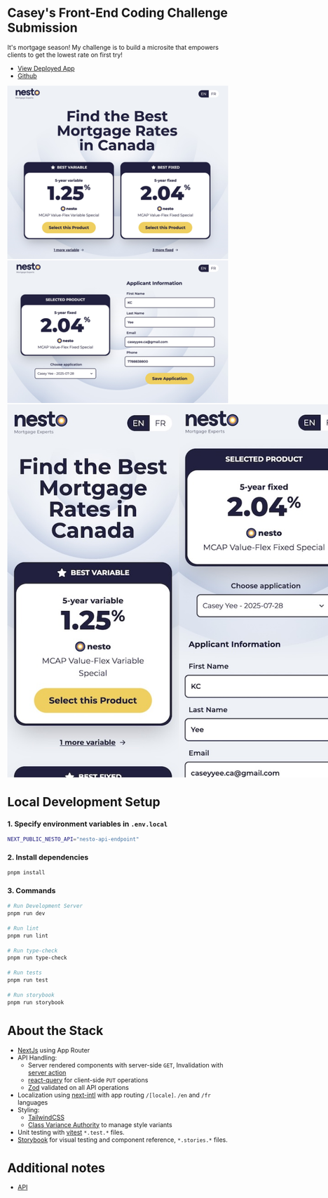 # Casey's Front-End Coding Challenge Submission

It's mortgage season! My challenge is to build a microsite that empowers clients to get the lowest rate on first try!

- [View Deployed App](https://nesto-frontend-challenge-5qqn3srj8-casey-yees-projects.vercel.app/)
- [Github](https://github.com/caseyyee/nesto-frontend-challenge)

<img src="https://raw.githubusercontent.com/caseyyee/nesto-frontend-challenge/master/docs/home-desktop.jpg" alt="Home">
<img src="https://raw.githubusercontent.com/caseyyee/nesto-frontend-challenge/master/docs/application-desktop.jpg" alt="Application">
<div style="display:flex">
<img src="https://raw.githubusercontent.com/caseyyee/nesto-frontend-challenge/master/docs/home.jpg" alt="Home - mobile" height="850">
<img src="https://raw.githubusercontent.com/caseyyee/nesto-frontend-challenge/master/docs/application.jpg" alt="Application - mobile" height="850">
</div>

# Local Development Setup

### 1. Specify environment variables in `.env.local`

```bash
NEXT_PUBLIC_NESTO_API="nesto-api-endpoint"
```

### 2. Install dependencies

```bash
pnpm install
```

### 3. Commands

```bash
# Run Development Server
pnpm run dev

# Run lint
pnpm run lint

# Run type-check
pnpm run type-check

# Run tests
pnpm run test

# Run storybook
pnpm run storybook
```

# About the Stack

- [NextJs](https://nextjs.org/docs/app) using App Router
- API Handling:
  - Server rendered components with server-side `GET`, Invalidation with [server action](https://nextjs.org/docs/14/app/building-your-application/data-fetching/server-actions-and-mutations)
  - [react-query](https://tanstack.com/query/v5/docs/framework/react/overview) for client-side `PUT` operations
  - [Zod](https://zod.dev/) validated on all API operations
- Localization using [next-intl](https://next-intl.dev/) with app routing `/[locale]`. `/en` and `/fr` languages
- Styling:
  - [TailwindCSS](https://tailwindcss.com/)
  - [Class Variance Authority](https://cva.style/docs) to manage style variants
- Unit testing with [vitest](https://vitest.dev/) `*.test.*` files.
- [Storybook](https://storybook.js.org/) for visual testing and component reference, `*.stories.*` files.

# Additional notes

- [API](./docs/api-notes.md)
